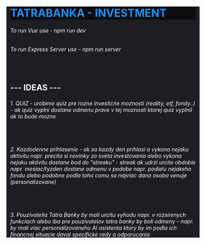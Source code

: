 <div style="color: white; background-color: #1d1e23; padding-left: 10px; padding-right: 10px">

<h1 style="color: dodgerblue; background-color: #0d0d0d"> TATRABANKA - INVESTMENT </h1>

<h6>To run Vue use - npm run dev </h6>

<h6>To run Express Server use - npm run server <br /></h6>
<br />

<h2> --- IDEAS --- </h2>

<h6>
1. QUIZ
- urobime quiz pre rozne investicne moznosti (reality, etf, fondy..) <br />
- ak quiz vyplni dostane odmenu prave v tej moznosti ktorej quiz vyplnil ak to bude mozne <br />
</h6>
<br />

<h6>
2. Kazdodenne prihlasenie
- ak sa kazdy den prihlasi a vykona nejaku aktivitu napr. precita si novinky zo sveta investovania alebo vykona nejaku aktivitu dostane bod do "streaku"
- streak ak udrzi urcite obdobie napr. mesiac/tyzden dostane odmenu v podobe napr. podielu nejakeho fondu alebo podobne podla toho comu sa najviac dana osoba venuje (personalizovane)
</h6>
<br />

<h6>
3. Pouzivatelia Tatra Banky by mali urcitu vyhodu napr. v rozsirenych funkciach alebo iba pre pouzivatelov tatra banky by boli odmeny
- napr. by mali viac personalizovaneho AI asistenta ktory by im podla ich financnej situacie daval specificke rady a odporucania
</h6>

</div>
